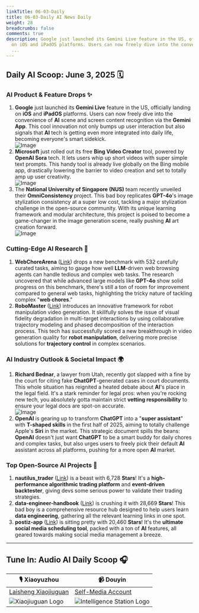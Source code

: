 ```yaml
---
linkTitle: 06-03-Daily
title: 06-03-Daily AI News Daily
weight: 28
breadcrumbs: false
comments: true
description: Google just launched its Gemini Live feature in the US, officially landing
  on iOS and iPadOS platforms. Users can now freely dive into the convenience of AI
  ...
---
```

## Daily AI Scoop: June 3, 2025 🗓️

### **AI Product & Feature Drops** ✨
1.  **Google** just launched its **Gemini Live** feature in the US, officially landing on **iOS** and **iPadOS** platforms. Users can now freely dive into the convenience of **AI** scene and screen content recognition via the **Gemini App**. This cool innovation not only bumps up user interaction but also signals that **AI** tech is getting even more integrated into daily life, becoming everyone's smart sidekick. <br/> ![Image](https://cdn.jsdmirror.com/gh/justlovemaki/imagehub@main/images/2025/07/news_01k0252s8be999agjfq25a7acm.avif) <br/>
2.  **Microsoft** just rolled out its free **Bing Video Creator** tool, powered by **OpenAI Sora** tech. It lets users whip up short videos with super simple text prompts. This handy tool is already live globally on the Bing mobile app, drastically lowering the barrier to video creation and set to totally amp up user creativity. <br/> ![Image](https://cdn.jsdmirror.com/gh/justlovemaki/imagehub@main/images/2025/07/news_01k0252x55ftwa09w121qsp2ah.avif) <br/>
3.  The **National University of Singapore (NUS)** team recently unveiled their **OmniConsistency** project. This bad boy replicates **GPT-4o**'s image stylization consistency at a super low cost, tackling a major stylization challenge in the open-source community. With its unique learning framework and modular architecture, this project is poised to become a game-changer in the image generation scene, really pushing **AI** art creation forward. <br/> ![Image](https://cdn.jsdmirror.com/gh/justlovemaki/imagehub@main/images/2025/07/news_01k02530exf6z8aetf5nh1x7ym.avif) <br/>

### **Cutting-Edge AI Research** 🔬
1.  **WebChoreArena** ([Link](https://arxiv.org/abs/2506.01952)) drops a new benchmark with 532 carefully curated tasks, aiming to gauge how well **LLM**-driven web browsing agents can handle tedious and complex web tasks. The research uncovered that while advanced large models like **GPT-4o** show solid progress on this benchmark, there's still a ton of room for improvement compared to general web tasks, highlighting the tricky nature of tackling complex "**web chores**."
2.  **RoboMaster** ([Link](https://arxiv.org/abs/2506.01943)) introduces an innovative framework for robot manipulation video generation. It skillfully solves the issue of visual fidelity degradation in multi-target interactions by using collaborative trajectory modeling and phased decomposition of the interaction process. This tech has successfully scored a new breakthrough in video generation quality for **robot manipulation**, delivering more precise solutions for **trajectory control** in complex scenarios.

### **AI Industry Outlook & Societal Impact** 🌍
1.  **Richard Bednar**, a lawyer from Utah, recently got slapped with a fine by the court for citing fake **ChatGPT**-generated cases in court documents. This whole situation has reignited a heated debate about **AI**'s place in the legal field. It's a stark reminder for legal pros: when you're rocking new tech, you absolutely gotta maintain strict **vetting responsibility** to ensure your legal docs are spot-on accurate. <br/> ![Image](https://cdn.jsdmirror.com/gh/justlovemaki/imagehub@main/images/2025/07/news_01k02533ccf0xtdttff39hbhtr.avif) <br/>
2.  **OpenAI** is gearing up to transform **ChatGPT** into a "**super assistant**" with **T-shaped skills** in the first half of 2025, aiming to totally challenge Apple's **Siri** in the market. This strategic document spills the beans: **OpenAI** doesn't just want **ChatGPT** to be a smart buddy for daily chores and complex tasks, but also urges users to freely pick their default **AI** assistant across all platforms, pushing for a more open **AI** market.

### **Top Open-Source AI Projects** 🚀
1.  **nautilus_trader** ([Link](https://github.com/nautechsystems/nautilus_trader)) is a beast with 6,728 **Stars**! It's a **high-performance algorithmic trading platform** and **event-driven backtester**, giving devs some serious power to validate their trading strategies.
2.  **data-engineer-handbook** ([Link](https://github.com/DataExpert-io/data-engineer-handbook)) is crushing it with 28,669 **Stars**! This bad boy is a comprehensive resource hub designed to help users learn **data engineering**, gathering all the relevant learning links in one spot.
3.  **postiz-app** ([Link](https://github.com/gitroomhq/postiz-app)) is sitting pretty with 20,460 **Stars**! It's the **ultimate social media scheduling tool**, packed with a ton of **AI** features, all geared towards making social media management a breeze.

---

## **Tune In: Audio AI Daily Scoop** 🎧

| 🎙️ **Xiaoyuzhou** | 📹 **Douyin** |
| --- | --- |
| [Laisheng Xiaojiuguan](https://www.xiaoyuzhoufm.com/podcast/683c62b7c1ca9cf575a5030e) | [Self-Media Account](https://www.douyin.com/user/MS4wLjABAAAAwpwqPQlu38sO38VyWgw9ZjDEnN4bMR5j8x111UxpseHR9DpB6-CveI5KRXOWuFwG)|
| ![Xiaojiuguan Logo](https://cdn.jsdmirror.com/gh/justlovemaki/imagehub@main/logo/f959f7984e9163fc50d3941d79a7f262.md.png) | ![Intelligence Station Logo](https://cdn.jsdmirror.com/gh/justlovemaki/imagehub@main/logo/7fc30805eeb831e1e2baa3a240683ca3.md.png) |